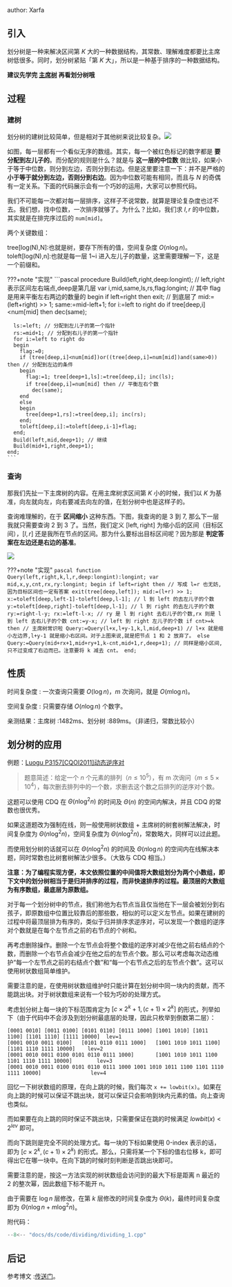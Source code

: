 author: Xarfa

## 引入

划分树是一种来解决区间第 $K$ 大的一种数据结构，其常数、理解难度都要比主席树低很多。同时，划分树紧贴「第 $K$ 大」，所以是一种基于排序的一种数据结构。

**建议先学完 [主席树](../persistent-seg/#主席树) 再看划分树哦**

## 过程

### 建树

划分树的建树比较简单，但是相对于其他树来说比较复杂。![](./images/dividing1.png)

如图，每一层都有一个看似无序的数组。其实，每一个被红色标记的数字都是 **要分配到左儿子的**。而分配的规则是什么？就是与 **这一层的中位数** 做比较，如果小于等于中位数，则分到左边，否则分到右边。但是这里要注意一下：并不是严格的 **小于等于就分到左边，否则分到右边**。因为中位数可能有相同，而且与 $N$ 的奇偶有一定关系。下面的代码展示会有一个巧妙的运用，大家可以参照代码。

我们不可能每一次都对每一层排序，这样子不说常数，就算是理论复杂度也过不去。我们想，找中位数，一次排序就够了。为什么？比如，我们求 $l,r$ 的中位数，其实就是在排完序过后的 `num[mid]`。

两个关键数组：

tree[log(N),N]&#x3A;也就是树，要存下所有的值，空间复杂度 $O(n\log n)$。
toleft[log(N),n]&#x3A;也就是每一层 1~i 进入左儿子的数量，这里需要理解一下，这是一个前缀和。

???+note "实现"
    ```pascal
    procedure Build(left,right,deep:longint); // left,right 表示区间左右端点,deep是第几层
    var
      i,mid,same,ls,rs,flag:longint; // 其中 flag 是用来平衡左右两边的数量的
    begin
      if left=right then exit; // 到底层了
      mid:=(left+right) >> 1;
      same:=mid-left+1;
      for i:=left to right do 
        if tree[deep,i]<num[mid] then
          dec(same);

      ls:=left; // 分配到左儿子的第一个指针
      rs:=mid+1; // 分配到右儿子的第一个指针
      for i:=left to right do
      begin
        flag:=0;
        if (tree[deep,i]<num[mid])or((tree[deep,i]=num[mid])and(same>0)) then // 分配到左边的条件
        begin
          flag:=1; tree[deep+1,ls]:=tree[deep,i]; inc(ls);
          if tree[deep,i]=num[mid] then // 平衡左右个数
            dec(same);
        end
        else
        begin
          tree[deep+1,rs]:=tree[deep,i]; inc(rs);
        end;
        toleft[deep,i]:=toleft[deep,i-1]+flag;
      end;
      Build(left,mid,deep+1); // 继续
      Build(mid+1,right,deep+1);
    end;
    ```

### 查询

那我们先扯一下主席树的内容。在用主席树求区间第 $K$ 小的时候，我们以 $K$ 为基准，向左就向左，向右要减去向左的值，在划分树中也是这样子的。

查询难理解的，在于 **区间缩小** 这种东西。下图，我查询的是 $3$ 到 $7$, 那么下一层我就只需要查询 $2$ 到 $3$ 了。当然，我们定义 $[\text{left},\text{right}]$ 为缩小后的区间（目标区间），$[l,r]$ 还是我所在节点的区间。那为什么要标出目标区间呢？因为那是 **判定答案在左边还是右边的基准**。

![](./images/dividing2.png)

???+note "实现"
    ```pascal
    function Query(left,right,k,l,r,deep:longint):longint;
    var
      mid,x,y,cnt,rx,ry:longint;
    begin
      if left=right then // 写成 l=r 也无妨,因为目标区间也一定有答案
        exit(tree[deep,left]);
      mid:=(l+r) >> 1;
      x:=toleft[deep,left-1]-toleft[deep,l-1]; // l 到 left 的去左儿子的个数
      y:=toleft[deep,right]-toleft[deep,l-1]; // l 到 right 的去左儿子的个数
      ry:=right-l-y; rx:=left-l-x; // ry 是 l 到 right 去右儿子的个数,rx 则是 l 到 left 去右儿子的个数
      cnt:=y-x; // left 到 right 左儿子的个数
      if cnt>=k then // 主席树常识啦
        Query:=Query(l+x,l+y-1,k,l,mid,deep+1) // l+x 就是缩小左边界,l+y-1 就是缩小右区间。对于上图来说,就是把节点 1 和 2 放弃了。
      else
        Query:=Query(mid+rx+1,mid+ry+1,k-cnt,mid+1,r,deep+1); // 同样是缩小区间,只不过变成了右边而已。注意要将 k 减去 cnt。
    end;
    ```

## 性质

时间复杂度 : 一次查询只需要 $O(\log n)$，$m$ 次询问，就是 $O(m\log n)$。

空间复杂度 : 只需要存储 $O(n\log n)$ 个数字。

亲测结果：主席树 :$1482 \text{ms}$、划分树 :$889 \text{ms}$。（非递归，常数比较小）

## 划分树的应用

例题：[Luogu P3157\[CQOI2011\]动态逆序对](https://www.luogu.com.cn/problem/P3157)

> 题意简述：给定一个 $n$ 个元素的排列（$n\leq 10^5$），有 m 次询问（$m\leq 5\times 10^4$），每次删去排列中的一个数，求删去这个数之后排列的逆序对个数。

这题可以使用 CDQ 在 $\Theta(n\log^2n)$ 的时间及 $\Theta(n)$ 的空间内解决，并且 CDQ 的常数也很优秀。

如果这道题改为强制在线，则一般使用树状数组 + 主席树的树套树解法解决，时间复杂度为 $\Theta(n\log^2n)$，空间复杂度为 $\Theta(n\log^2n)$，常数略大，同样可以过此题。

而使用划分树的话就可以在 $\Theta(n\log^2n)$ 的时间及 $\Theta(n\log n)$ 的空间内在线解决本题，同时常数也比树套树解法少很多。（大致与 CDQ 相当。）

**注意：为了编程实现方便，本文依照位置的中间值将大数组划分为两个小数组，即下文中的划分树相当于是归并排序的过程，而非快速排序的过程。最顶层的大数组为有序数组，最底层为原数组。**

对于每一个划分树中的节点，我们称他为右节点当且仅当他在下一层会被划分到右孩子，即原数组中位置比较靠后的那些数，相似的可以定义左节点。如果在建树的过程中将最顶层排为有序的，类似于归并排序求逆序对，可以发现一个数组的逆序对个数就是在每个左节点之前的右节点的个树和。

再考虑删除操作。删除一个左节点会将整个数组的逆序对减少在他之前右结点的个数，而删除一个右节点会减少在他之后的左节点个数。那么可以考虑每次动态维护“每一个左节点之前的右结点个数”和“每一个右节点之后的左节点个数”。这可以使用树状数组简单维护。

需要注意的是，在使用树状数组维护时只能计算在划分树中同一块内的贡献，而不能跳出块。对于树状数组来说有一个较为巧妙的处理方式。

考虑划分树上每一块的下标范围肯定为 $[c\times 2^k+1,(c+1)\times 2^k]$ 的形式，列举如下（由于代码中不会涉及到划分树最底层的处理，因此只枚举到倒数第二层）：

    [0001 0010] [0011 0100] [0101 0110] [0111 1000] [1001 1010] [1011 1100] [1101 1110] [1111 10000]  lev=1
    [0001 0010 0011 0100]   [0101 0110 0111 1000]   [1001 1010 1011 1100]   [1101 1110 1111 10000]    lev=2
    [0001 0010 0011 0100 0101 0110 0111 1000]       [1001 1010 1011 1100 1101 1110 1111 10000]        lev=3
    [0001 0010 0011 0100 0101 0110 0111 1000 1001 1010 1011 1100 1101 1110 1111 10000]                lev=4

回忆一下树状数组的原理，在向上跳的时候，我们每次 `x += lowbit(x)`。如果在向上跳的时候可以保证不跳出块，就可以保证只会影响到块内元素的值。向上查询也类似。

而如果要在向上跳的同时保证不跳出块，只需要保证在跳的时候满足 $lowbit(x)<2^{lev}$ 即可。

而向下跳则是完全不同的处理方式。每一块的下标如果使用 0-index 表示的话，即为 $[c\times 2^k,(c+1)\times 2^k)$ 的形式。那么，只需将某一个下标的值右位移 k，即可得出它在哪一块中。在向下跳的时候时刻判断是否跳出块即可。

需要注意的是，按这一方法实现的树状数组会访问到的最大下标是距离 n 最近的 2 的整次幂，因此数组下标不能开 n。

由于需要在 $\log n$ 层修改，在第 $k$ 层修改的时间复杂度为 $\Theta(k)$，最终时间复杂度即为 $\Theta(n\log n+m\log^2n)$。

附代码：

```cpp
--8<-- "docs/ds/code/dividing/dividing_1.cpp"
```

## 后记

参考博文 :[传送门](https://blog.csdn.net/littlewhite520/article/details/70250722)。
